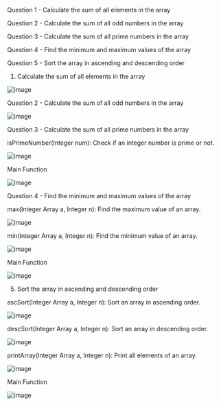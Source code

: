 Question 1 - Calculate the sum of all elements in the array

Question 2 - Calculate the sum of all odd numbers in the array

Question 3 - Calculate the sum of all prime numbers in the array

Question 4 - Find the minimum and maximum values of the array

Question 5 - Sort the array in ascending and descending order

1. Calculate the sum of all elements in the array


![image](https://github.com/user-attachments/assets/1a95f913-507c-4d3a-9957-407ca072cfaa)

Question 2 - Calculate the sum of all odd numbers in the array

![image](https://github.com/user-attachments/assets/5121acc6-fe79-4af7-8fc8-a4453b00d19b)

Question 3 - Calculate the sum of all prime numbers in the array

isPrimeNumber(Integer num): Check if an integer number is prime or not.

![image](https://github.com/user-attachments/assets/53b58840-ceba-46fb-9e50-1a0b3a48050e)

Main Function

![image](https://github.com/user-attachments/assets/7d18b2cc-3e63-4b5f-897b-46aaf667d478)


Question 4 - Find the minimum and maximum values of the array

max(Integer Array a, Integer n): Find the maximum value of an array.

![image](https://github.com/user-attachments/assets/b2a0eb5e-d8a4-49d1-ba1a-663c63b07897)


min(Integer Array a, Integer n): Find the minimum value of an array.

![image](https://github.com/user-attachments/assets/e24faf5b-aefb-4913-9871-31cbf14750ed)

Main Function

![image](https://github.com/user-attachments/assets/7bb81a26-588e-43bd-a1a3-312d0555d54e)

5. Sort the array in ascending and descending order

ascSort(Integer Array a, Integer n): Sort an array in ascending order.

![image](https://github.com/user-attachments/assets/37bc89c6-5ebb-4e94-8268-1441ccf1b24c)

descSort(Integer Array a, Integer n): Sort an array in descending order.

![image](https://github.com/user-attachments/assets/201b2a9d-9c4d-45b6-9b6a-2dc4f8ded276)


printArray(Integer Array a, Integer n): Print all elements of an array.

![image](https://github.com/user-attachments/assets/e76034dc-9925-41ba-83f3-3f32d4b7b39d)

Main Function

![image](https://github.com/user-attachments/assets/39d6e88d-a937-40e9-b570-891cda70a360)

